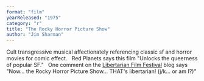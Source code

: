 ```yaml
---
format: "film"
yearReleased: "1975"
category: "r"
title: "The Rocky Horror Picture Show"
author: "Jim Sharman"
---
```

Cult transgressive musical affectionately referencing  classic sf and horror movies for comic effect.
 
  Red Planets  says this film  "Unlocks the queerness of popular SF."
 
One comment on the <a href="http://reason.com/blog/2004/03/05/the-libertarian-film-festival#comment"> Libertarian Film Festival</a> blog says "Now... the Rocky Horror Picture  Show... THAT's libertarian! (j/k... or am I?)"